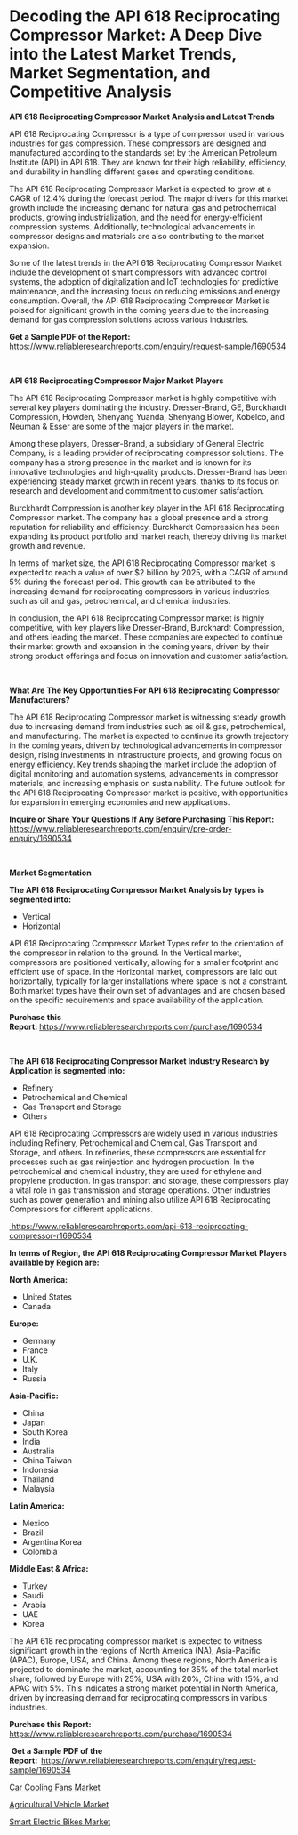 <p><h1>Decoding the API 618 Reciprocating Compressor Market: A Deep Dive into the Latest Market Trends, Market Segmentation, and Competitive Analysis</h1></p><p><strong>API 618 Reciprocating Compressor Market Analysis and Latest Trends</strong></p>
<p><p>API 618 Reciprocating Compressor is a type of compressor used in various industries for gas compression. These compressors are designed and manufactured according to the standards set by the American Petroleum Institute (API) in API 618. They are known for their high reliability, efficiency, and durability in handling different gases and operating conditions.</p><p>The API 618 Reciprocating Compressor Market is expected to grow at a CAGR of 12.4% during the forecast period. The major drivers for this market growth include the increasing demand for natural gas and petrochemical products, growing industrialization, and the need for energy-efficient compression systems. Additionally, technological advancements in compressor designs and materials are also contributing to the market expansion.</p><p>Some of the latest trends in the API 618 Reciprocating Compressor Market include the development of smart compressors with advanced control systems, the adoption of digitalization and IoT technologies for predictive maintenance, and the increasing focus on reducing emissions and energy consumption. Overall, the API 618 Reciprocating Compressor Market is poised for significant growth in the coming years due to the increasing demand for gas compression solutions across various industries.</p></p>
<p><strong>Get a Sample PDF of the Report:&nbsp;</strong> <a href="https://www.reliableresearchreports.com/enquiry/request-sample/1690534">https://www.reliableresearchreports.com/enquiry/request-sample/1690534</a></p>
<p>&nbsp;</p>
<p><strong>API 618 Reciprocating Compressor Major Market Players</strong></p>
<p><p>The API 618 Reciprocating Compressor market is highly competitive with several key players dominating the industry. Dresser-Brand, GE, Burckhardt Compression, Howden, Shenyang Yuanda, Shenyang Blower, Kobelco, and Neuman & Esser are some of the major players in the market.</p><p>Among these players, Dresser-Brand, a subsidiary of General Electric Company, is a leading provider of reciprocating compressor solutions. The company has a strong presence in the market and is known for its innovative technologies and high-quality products. Dresser-Brand has been experiencing steady market growth in recent years, thanks to its focus on research and development and commitment to customer satisfaction.</p><p>Burckhardt Compression is another key player in the API 618 Reciprocating Compressor market. The company has a global presence and a strong reputation for reliability and efficiency. Burckhardt Compression has been expanding its product portfolio and market reach, thereby driving its market growth and revenue.</p><p>In terms of market size, the API 618 Reciprocating Compressor market is expected to reach a value of over $2 billion by 2025, with a CAGR of around 5% during the forecast period. This growth can be attributed to the increasing demand for reciprocating compressors in various industries, such as oil and gas, petrochemical, and chemical industries.</p><p>In conclusion, the API 618 Reciprocating Compressor market is highly competitive, with key players like Dresser-Brand, Burckhardt Compression, and others leading the market. These companies are expected to continue their market growth and expansion in the coming years, driven by their strong product offerings and focus on innovation and customer satisfaction.</p></p>
<p>&nbsp;</p>
<p><strong>What Are The Key Opportunities For API 618 Reciprocating Compressor Manufacturers?</strong></p>
<p><p>The API 618 Reciprocating Compressor market is witnessing steady growth due to increasing demand from industries such as oil & gas, petrochemical, and manufacturing. The market is expected to continue its growth trajectory in the coming years, driven by technological advancements in compressor design, rising investments in infrastructure projects, and growing focus on energy efficiency. Key trends shaping the market include the adoption of digital monitoring and automation systems, advancements in compressor materials, and increasing emphasis on sustainability. The future outlook for the API 618 Reciprocating Compressor market is positive, with opportunities for expansion in emerging economies and new applications.</p></p>
<p><strong>Inquire or Share Your Questions If Any Before Purchasing This Report:</strong> <a href="https://www.reliableresearchreports.com/enquiry/pre-order-enquiry/1690534">https://www.reliableresearchreports.com/enquiry/pre-order-enquiry/1690534</a></p>
<p>&nbsp;</p>
<p><strong>Market Segmentation</strong></p>
<p><strong>The API 618 Reciprocating Compressor Market Analysis by types is segmented into:</strong></p>
<p><ul><li>Vertical</li><li>Horizontal</li></ul></p>
<p><p>API 618 Reciprocating Compressor Market Types refer to the orientation of the compressor in relation to the ground. In the Vertical market, compressors are positioned vertically, allowing for a smaller footprint and efficient use of space. In the Horizontal market, compressors are laid out horizontally, typically for larger installations where space is not a constraint. Both market types have their own set of advantages and are chosen based on the specific requirements and space availability of the application.</p></p>
<p><strong>Purchase this Report:&nbsp;</strong><a href="https://www.reliableresearchreports.com/purchase/1690534">https://www.reliableresearchreports.com/purchase/1690534</a></p>
<p>&nbsp;</p>
<p><strong>The API 618 Reciprocating Compressor Market Industry Research by Application is segmented into:</strong></p>
<p><ul><li>Refinery</li><li>Petrochemical and Chemical</li><li>Gas Transport and Storage</li><li>Others</li></ul></p>
<p><p>API 618 Reciprocating Compressors are widely used in various industries including Refinery, Petrochemical and Chemical, Gas Transport and Storage, and others. In refineries, these compressors are essential for processes such as gas reinjection and hydrogen production. In the petrochemical and chemical industry, they are used for ethylene and propylene production. In gas transport and storage, these compressors play a vital role in gas transmission and storage operations. Other industries such as power generation and mining also utilize API 618 Reciprocating Compressors for different applications.</p></p>
<p><a href="https://www.reliableresearchreports.com/api-618-reciprocating-compressor-r1690534">&nbsp;https://www.reliableresearchreports.com/api-618-reciprocating-compressor-r1690534</a></p>
<p><strong>In terms of Region, the API 618 Reciprocating Compressor Market Players available by Region are:</strong></p>
<p>
    <p> <strong> North America: </strong>
        <ul>
            <li>United States</li>
            <li>Canada</li>
        </ul>
        </p> 
    <p> <strong> Europe: </strong>
        <ul>
            <li>Germany</li>
            <li>France</li>
            <li>U.K.</li>
            <li>Italy</li>
            <li>Russia</li>
        </ul>
        </p> 
    <p> <strong> Asia-Pacific: </strong>
        <ul>
            <li>China</li>
            <li>Japan</li>
            <li>South Korea</li>
            <li>India</li>
            <li>Australia</li>
            <li>China Taiwan</li>
            <li>Indonesia</li>
            <li>Thailand</li>
            <li>Malaysia</li>
        </ul>
        </p> 
    <p> <strong> Latin America: </strong>
        <ul>
            <li>Mexico</li>
            <li>Brazil</li>
            <li>Argentina Korea</li>
            <li>Colombia</li>
        </ul>
        </p> 
    <p> <strong> Middle East & Africa: </strong>
        <ul>
            <li>Turkey</li>
            <li>Saudi</li>
            <li>Arabia</li>
            <li>UAE</li>
            <li>Korea</li>
        </ul>
    </p>
    </p>
<p><p>The API 618 reciprocating compressor market is expected to witness significant growth in the regions of North America (NA), Asia-Pacific (APAC), Europe, USA, and China. Among these regions, North America is projected to dominate the market, accounting for 35% of the total market share, followed by Europe with 25%, USA with 20%, China with 15%, and APAC with 5%. This indicates a strong market potential in North America, driven by increasing demand for reciprocating compressors in various industries.</p></p>
<p><strong>Purchase this Report: </strong><a href="https://www.reliableresearchreports.com/purchase/1690534">https://www.reliableresearchreports.com/purchase/1690534</a></p>
<p>&nbsp;<strong>Get a Sample PDF of the Report:&nbsp;&nbsp;</strong><a href="https://www.reliableresearchreports.com/enquiry/request-sample/1690534">https://www.reliableresearchreports.com/enquiry/request-sample/1690534</a></p>
<p><strong></strong></p>
<p><p><a href="https://www.linkedin.com/pulse/car-cooling-fans-market-size-furnishes-valuable-information-6d6me?trackingId=16t59QYpEj%2FPMlV6RdKyzw%3D%3D">Car Cooling Fans Market</a></p><p><a href="https://www.linkedin.com/pulse/agricultural-vehicle-market-provides-comprehensive-analysis-yqbue?trackingId=wljmObaw5mTf5H81cx7uJQ%3D%3D">Agricultural Vehicle Market</a></p><p><a href="https://www.linkedin.com/pulse/smart-electric-bikes-market-size-2024-2031-global-industrial-qthme?trackingId=vEM%2FPGrux1ovBKPq2yT%2Buw%3D%3D">Smart Electric Bikes Market</a></p></p>